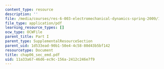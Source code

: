 ```yaml
---
content_type: resource
description: ''
file: /media/courses/res-6-003-electromechanical-dynamics-spring-2009/11a33a6746d6ec9c156a2412c246e7f9_chap06_sec_emd.pdf
file_type: application/pdf
learning_resource_types: []
ocw_type: OCWFile
parent_title: Part I
parent_type: SupplementalResourceSection
parent_uid: 1d533ead-90b1-50e4-4c58-80d43b5bf142
resourcetype: Document
title: chap06_sec_emd.pdf
uid: 11a33a67-46d6-ec9c-156a-2412c246e7f9
---
```

